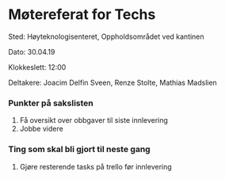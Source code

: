 # Møtereferat for Techs

Sted:   Høyteknologisenteret, Oppholdsområdet ved kantinen

Dato:   30.04.19

Klokkeslett:    12:00   

Deltakere: Joacim Delfin Sveen, Renze Stolte, Mathias Madslien

### Punkter på sakslisten
1. Få oversikt over obbgaver til siste innlevering
2. Jobbe videre

### Ting som skal bli gjort til neste gang
1. Gjøre resterende tasks på trello før innlevering
